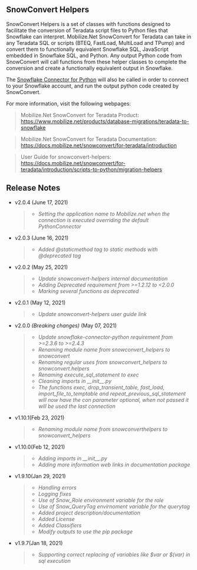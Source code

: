 ## SnowConvert Helpers

SnowConvert Helpers is a set of classes with functions designed to facilitate the conversion of Teradata script files to
Python files that Snowflake can interpret. Mobilize.Net SnowConvert for Teradata can take in any Teradata SQL or
scripts (BTEQ, FastLoad, MultiLoad and TPump) and convert them to functionally equivalent Snowflake SQL,
JavaScript embedded in Snowflake SQL, and Python. Any output Python code from SnowConvert will call functions from these
helper classes to complete the conversion and create a functionally equivalent output in Snowflake.

The [Snowflake Connector for Python](https://pypi.org/project/snowflake-connector-python/) will also be called in order 
to connect to your Snowflake account, and run the output python code created by SnowConvert.

For more information, visit the following webpages:

> Mobilize.Net SnowConvert for Teradata Product: https://www.mobilize.net/products/database-migrations/teradata-to-snowflake

> Mobilize.Net SnowConvert for Teradata Documentation: https://docs.mobilize.net/snowconvert/for-teradata/introduction

> User Guide for snowconvert-helpers: https://docs.mobilize.net/snowconvert/for-teradata/introduction/scripts-to-python/migration-helpers

## Release Notes
* v2.0.4 (June 17, 2021)
  > * _Setting the application name to Mobilize.net when the connection is executed overriding the default PythonConnector_

* v2.0.3 (June 16, 2021)
  > * _Added @staticmethod tag to static methods with @deprecated tag_

* v2.0.2 (May 25, 2021)
  > * _Update snowconvert-helpers internal documentation_
  > * _Adding Deprecated requirement from >=1.2.12 to <2.0.0_
  > * _Marking several functions as deprecated_

* v2.0.1 (May 12, 2021)
  > * _Update snowconvert-helpers user guide link_

* v2.0.0 _(Breaking changes)_ (May 07, 2021)
  > * _Update snowflake-connector-python requirement from >=2.3.6 to >=2.4.3_
  > * _Renaming module name from snowconvert_helpers to snowconvert_
  > * _Renaming regular uses from snowconvert_helpers to snowconvert.helpers_
  > * _Renaming execute_sql_statement to exec_
  > * _Cleaning imports in \_\_init\_\_.py_
  > * _The functions exec, drop_transient_table, fast_load, import_file_to_temptable and repeat_previous_sql_statement will now have the con parameter optional, when not passed it will be used the last connection_

* v1.10.1(Feb 23, 2021)
  > * _Renaming module name from snowconverthelpers to snowconvert_helpers_

* v1.10.0(Feb 12, 2021)
  > * _Adding imports in \_\_init\_\_.py_
  > * _Adding more information web links in documentation package_

* v1.9.10(Jan 29, 2021)
  > * _Handling errors_
  > * _Logging fixes_
  > * _Use of Snow_Role environment variable for the role_
  > * _Use of Snow_QueryTag envirnoment variable for the querytag_
  > * _Added project description/documentation_
  > * _Added License_
  > * _Added Classifiers_
  > * _Modify outputs to use the pip package_

* v1.9.7(Jan 18, 2021)
  > * _Supporting correct replacing of variables like $var or $(var) in sql execution_
